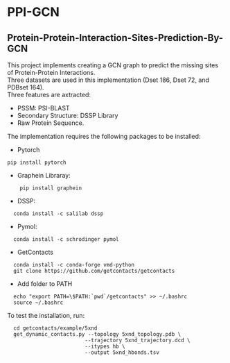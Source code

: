 # PPI-GCN
## Protein-Protein-Interaction-Sites-Prediction-By-GCN
This project implements creating a GCN graph to predict the missing sites of Protein-Protein Interactions. <br>
Three datasets are used in this implementation (Dset 186, Dset 72, and PDBset 164). <br>
Three features are axtracted: <br>
- PSSM: PSI-BLAST
- Secondary Structure: DSSP Library
- Raw Protein Sequence. 

The implementation requires the following packages to be installed: 
- Pytorch
```
pip install pytorch
```
- Graphein Libraray: 
```
    pip install graphein
```
- DSSP:
```
  conda install -c salilab dssp
```
- Pymol:
```
  conda install -c schrodinger pymol 
```
- GetContacts
```
  conda install -c conda-forge vmd-python
  git clone https://github.com/getcontacts/getcontacts
```
- Add folder to PATH
```
  echo "export PATH=\$PATH:`pwd`/getcontacts" >> ~/.bashrc
  source ~/.bashrc
```
 To test the installation, run:
```
  cd getcontacts/example/5xnd
  get_dynamic_contacts.py --topology 5xnd_topology.pdb \
                         --trajectory 5xnd_trajectory.dcd \
                         --itypes hb \
                         --output 5xnd_hbonds.tsv
```
